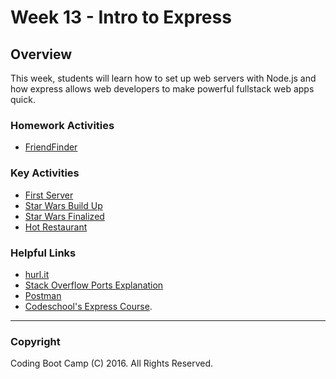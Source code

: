 # Week 13 - Intro to Express 

## Overview
This week, students will learn how to set up web servers with Node.js and how express allows web developers to make powerful fullstack web apps quick.

### Homework Activities
* [FriendFinder](2-Homework/homework_instructions.md)

### Key Activities 
* [First Server](1-Class-Content/13.1/Activities/01-FirstServer)
* [Star Wars Build Up](1-Class-Content/13.2/Activities/01-Buildup)
* [Star Wars Finalized](1-Class-Content/13.2/Activities/03-ExtendedApp)
* [Hot Restaurant](1-Class-Content/13.3/Activities/01-HotRestaurant)

### Helpful Links
* [hurl.it](https://www.hurl.it) 
* [Stack Overflow Ports Explanation](http://stackoverflow.com/questions/10182798/why-are-ports-below-1024-privileged)
* [Postman](https://www.getpostman.com/)
* [Codeschool's Express Course](https://www.codeschool.com/courses/building-blocks-of-express-js).

-------

### Copyright 
Coding Boot Camp (C) 2016. All Rights Reserved.

